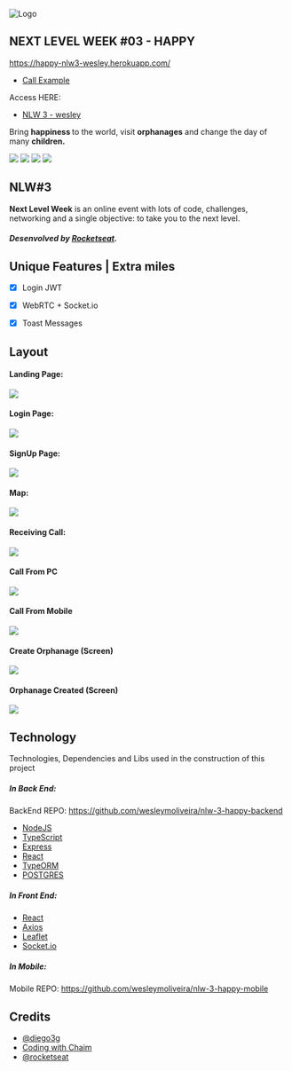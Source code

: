 
![Logo](https://raw.githubusercontent.com/wesleymoliveira/nlw3-webrtc-web/main/web/assets/logo%20nlw%203.jpg)
## NEXT LEVEL WEEK #03 - HAPPY

https://happy-nlw3-wesley.herokuapp.com/

- [Call Example](https://github.com/wesleymoliveira/nlw3-webrtc-web/blob/main/web/assets/happy.gif)

Access HERE:
- [NLW 3 - wesley](https://happy-nlw3-wesley.herokuapp.com/)



<p>
Bring <strong> happiness </strong> to the world, visit <strong>orphanages</strong> and change the day
of many <strong>children.</strong></p>

<p>
<img src="https://img.shields.io/github/issues/wesleymoliveira/nlw3-webrtc-web?color=29B6D1&style=plastic"/>
<img src="https://img.shields.io/github/forks/wesleymoliveira/nlw3-webrtc-web?color=29B6D1&logo=forks&style=plastic"/>
<img src="https://img.shields.io/github/stars/wesleymoliveira/nlw3-webrtc-web?color=29B6D1&style=plastic"/>
<img src="https://img.shields.io/github/license/wesleymoliveira/nlw3-webrtc-web?color=29B6D1&label=license&logo=license&style=plastic"/>
</p>


## NLW#3
  **Next Level Week** is an online event with lots of code, challenges, networking and a single objective: to take you to the next level.
##### Desenvolved by [Rocketseat](https://rocketseat.com.br).

##  Unique Features | Extra miles
  - [x] Login JWT
  - [x] WebRTC + Socket.io
  - [x] Toast Messages


## Layout
#### Landing Page:
<img src="/web/assets/Happy (1).jpeg"/>

#### Login Page:
<img src="/web/assets/Happy (2).jpeg"/>

#### SignUp Page:
<img src="/web/assets/Happy (3).jpeg"/>

#### Map:
<img src="/web/assets/Happy (4).jpeg"/>

#### Receiving Call:
<img src="/web/assets/Happy (5).jpeg"/>

#### Call From PC
<img src="/web/assets/mobile-call.jpeg"/>

#### Call From Mobile
<img src="/web/assets/webrtc.png"/>

#### Create Orphanage (Screen)
<img src="/web/assets/Happy (6).jpeg"/>

#### Orphanage Created (Screen)
<img src="/web/assets/Happy (11).jpeg"/>

## Technology
Technologies, Dependencies and Libs used in the construction of this project

##### In Back End:
BackEnd REPO: 
https://github.com/wesleymoliveira/nlw-3-happy-backend

- [NodeJS](https://nodejs.org/en/)
- [TypeScript](https://www.typescriptlang.org/)
- [Express](https://expressjs.com/)
- [React](https://pt-br.reactjs.org/)
- [TypeORM](https://typeorm.io)
- [POSTGRES](https://www.postgresql.org/)


#####  In Front End:
- [React](https://reactjs.org)
- [Axios](https://github.com/axios/axios)
- [Leaflet](https://leafletjs.com)
- [Socket.io](https://socket.io/)

#####  In Mobile:
Mobile REPO: 
https://github.com/wesleymoliveira/nlw-3-happy-mobile

## Credits
- [@diego3g](https://github.com/diego3g)
- [Coding with Chaim](https://www.youtube.com/channel/UC7sCgeZ9xOwCGHIp2mVWlUQ)
- [@rocketseat](https://github.com/Rocketseat)
